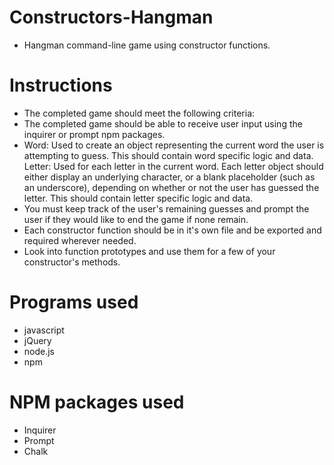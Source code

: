 # Constructors-Hangman

* Hangman command-line game using constructor functions.

# Instructions

* The completed game should meet the following criteria:
* The completed game should be able to receive user input using the inquirer or prompt npm packages.
*	Word: Used to create an object representing the current word the user is attempting to guess. This should contain word specific logic and data.
	Letter: Used for each letter in the current word. Each letter object should either display an underlying character, or a blank placeholder (such as an underscore), depending on whether or not the user has guessed the letter. This should contain letter specific logic and data.
*	You must keep track of the user's remaining guesses and prompt the user if they would like to end the game if none remain.
*	Each constructor function should be in it's own file and be exported and required wherever needed.
*	Look into function prototypes and use them for a few of your constructor's methods.

# Programs used

* javascript
* jQuery
* node.js
* npm

# NPM packages used

* Inquirer
* Prompt
* Chalk
